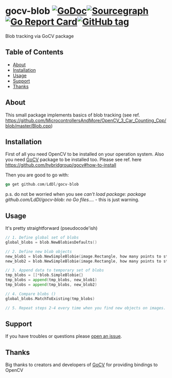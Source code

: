 # gocv-blob [![GoDoc](https://godoc.org/github.com/LdDl/gocv-blob?status.svg)](https://godoc.org/github.com/LdDl/gocv-blob)[![Sourcegraph](https://sourcegraph.com/github.com/LdDl/gocv-blob/-/badge.svg)](https://sourcegraph.com/github.com/LdDl/gocv-blob?badge)[![Go Report Card](https://goreportcard.com/badge/github.com/LdDl/gocv-blob)](https://goreportcard.com/report/github.com/LdDl/gocv-blob)[![GitHub tag](https://img.shields.io/github/tag/LdDl/gocv-blob.svg)](https://github.com/LdDl/gocv-blob/releases)
Blob tracking via GoCV package

## Table of Contents

- [About](#about)
- [Installation](#usage)
- [Usage](#usage)
- [Support](#support)
- [Thanks](#thanks)

## About
This small package implements basics of blob tracking (see ref. https://github.com/MicrocontrollersAndMore/OpenCV_3_Car_Counting_Cpp/blob/master/Blob.cpp)

## Installation

First of all you need OpenCV to be installed on your operation system. Also you need [GoCV](https://github.com/hybridgroup/gocv) package to be installed too. Please see ref. here https://github.com/hybridgroup/gocv#how-to-install

Then you are good to go with:
```go
go get github.com/LdDl/gocv-blob
```

p.s. do not be worried when you see *can't load package: package github.com/LdDl/gocv-blob: no Go files....* - this is just warning.

## Usage

It's pretty straightforward (pseudocode'ish)
```go
// 1. Define global set of blobs
global_blobs = blob.NewBlobiesDefaults()

// 2. Define new blob objects
new_blob1 = blob.NewSimpleBlobie(image.Rectangle, how many points to store in track, class ID of object , class name of object)
new_blob2 = blob.NewSimpleBlobie(image.Rectangle, how many points to store in track, class ID of object , class name of object)

// 3. Append data to temporary set of blobs
tmp_blobs = []*blob.SimpleBlobie{}
tmp_blobs = append(tmp_blobs, new_blob1)
tmp_blobs = append(tmp_blobs, new_blob2)

// 4. Compare blobs ()
global_blobs.MatchToExisting(tmp_blobs)

// 5. Repeat steps 2-4 every time when you find new objects on images. MatchToExisting() will update existing blobs and register new ones.
```

## Support

If you have troubles or questions please [open an issue](https://github.com/LdDl/gocv-blob/issues/new).

## Thanks
Big thanks to creators and developers of [GoCV](https://gocv.io/) for providing bindings to OpenCV
